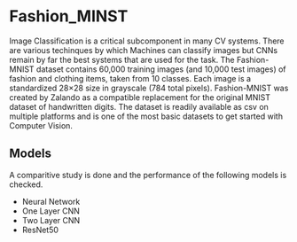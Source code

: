 # Fashion_MINST
Image Classification is a critical subcomponent in many CV systems. There are various techinques by which Machines can classify images but CNNs remain by far the best systems that are used for the task. The Fashion-MNIST dataset contains 60,000 training images (and 10,000 test images) of fashion and clothing items, taken from 10 classes. Each image is a standardized 28×28 size in grayscale (784 total pixels). Fashion-MNIST was created by Zalando as a compatible replacement for the original MNIST dataset of handwritten digits. The dataset is readily available as csv on multiple platforms and is one of the most basic datasets to get started with Computer Vision. 

## Models
A comparitive study is done and the performance of the following models is checked.
- Neural Network
- One Layer CNN
- Two Layer CNN
- ResNet50

